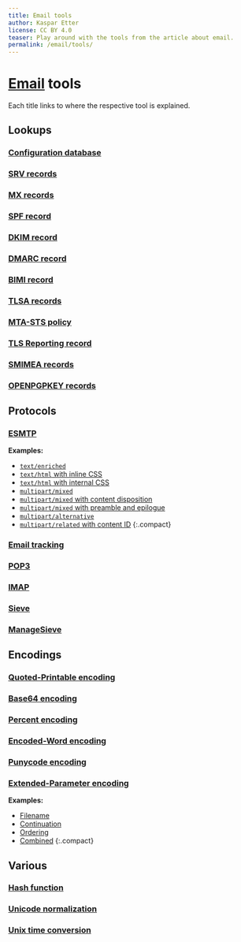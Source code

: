 ```yaml
---
title: Email tools
author: Kaspar Etter
license: CC BY 4.0
teaser: Play around with the tools from the article about email.
permalink: /email/tools/
---
```


# [Email](/email/) tools

Each title links to where the respective tool is explained.


## Lookups


### [Configuration database](/email/#configuration-database)

<div id="tool-lookup-configuration-database"></div>


### [SRV records](/email/#autoconfiguration)

<div id="tool-lookup-srv-records"></div>


### [MX records](/email/#address-resolution)

<div id="tool-lookup-mx-records"></div>


### [SPF record](/email/#sender-policy-framework)

<div id="tool-lookup-spf-record"></div>


### [DKIM record](/email/#domainkeys-identified-mail)

<div id="tool-format-dkim"></div>
<div id="tool-lookup-dkim-record" class="mt-3"></div>


### [DMARC record](/email/#domain-based-message-authentication-reporting-and-conformance)

<div id="tool-format-dmarc"></div>
<div id="tool-lookup-dmarc-record" class="mt-3"></div>


### [BIMI record](/email/#brand-indicators-for-message-identification)

<div id="tool-lookup-bimi-record"></div>


### [TLSA records](/email/#dns-based-authentication-of-named-entities)

<div id="tool-lookup-tlsa-records"></div>


### [MTA-STS policy](/email/#mail-transfer-agent-strict-transport-security)

<div id="tool-lookup-mta-sts-policy"></div>


### [TLS Reporting record](/email/#smtp-tls-reporting)

<div id="tool-lookup-tls-reporting"></div>


### [SMIMEA records](/email/#smimea-resource-record)

<div id="tool-lookup-smimea-records"></div>


### [OPENPGPKEY records](/email/#openpgpkey-resource-record)

<div id="tool-lookup-openpgpkey-records"></div>


## Protocols


### [ESMTP](/email/#esmtp-tool)

<div id="tool-protocol-esmtp"></div>

**Examples:**
- <a href="#tool-protocol-esmtp&content=text%2Fenriched&body=%3Cbold%3ERoses%3C%2Fbold%3E+%3Citalic%3Eare%3C%2Fitalic%3E%0A%3Ccolor%3E%3Cparam%3Ered%3C%2Fparam%3Ered%3C%2Fcolor%3E." title="Set the body of the ESMTP tool to a text/enriched example.">`text/enriched`</a>
- <a href="#tool-protocol-esmtp&content=text%2Fhtml&body=%3Chtml%3E%0A++%3Cbody%3E%0A++++%3Cb%3ERoses%3C%2Fb%3E+%3Ci%3Eare%3C%2Fi%3E%0A++++%3Cspan+style%3D%22color%3Ared%3B%22%3Ered%3C%2Fspan%3E.%0A++%3C%2Fbody%3E%0A%3C%2Fhtml%3E" title="Set the body of the ESMTP tool to a text/html with inline CSS example.">`text/html` with inline CSS</a>
- <a href="#tool-protocol-esmtp&content=text%2Fhtml&body=%3Chtml%3E%0A++%3Chead%3E%0A++++%3Cstyle+type%3D%22text%2Fcss%22%3E%0A++++++a+%7B+color%3A+red%3B+%7D%0A++++%3C%2Fstyle%3E%0A++%3C%2Fhead%3E%0A++%3Cbody%3E%0A++++%3Ca+href%3D%22https%3A%2F%2Fen.wikipedia.org%2Fwiki%2FRoses_Are_Red%22%3ERoses+are+red%3C%2Fa%3E.%0A++%3C%2Fbody%3E%0A%3C%2Fhtml%3E" title="Set the body of the ESMTP tool to a text/html with internal CSS example.">`text/html` with internal CSS</a>
- <a href="#tool-protocol-esmtp&content=multipart%2Fmixed&body=--UniqueBoundary%0AContent-Type%3A+text%2Fplain%0AContent-Transfer-Encoding%3A+7bit%0A%0AThis+message+has+an+attachment.%0A%0A--UniqueBoundary%0AContent-Type%3A+image%2Fpng%0AContent-Transfer-Encoding%3A+base64%0A%0AiVBORw0KGgoAAAANSUhEUgAAABQAAAAUCAYAAACNiR0NAAAACXBIWXMAAAsSAAAL%0AEgHS3X78AAAB4klEQVQ4y5VVwU7CQBDdKl5IVz8Fg95ZQH%2BBhBP%2FUEAxKv%2FAN3jG%0A%2F1ATPeqlJr169WRpi%2FNmZ8uCEGqTl53OzrzO7MxOVdiKFB6s2gwDkeuEAeGRkBAW%0AgkR02KvDFj4%2BhxMCpUq5T4h1d7LU3Zulbo%2BX5GQBGToC2XzC1vML1lmtPGMiciQ5%0AI%2FxgBRmtBSFHpPS%2B0O0rRzzz%2FJWf5kxf3CKSQneusea8whGyjbIQ4kI%2BlMHHkTou%0ATpMjA5kZpoQpoUnoEeJ1UiKzdiDKmdRG2ldeAWI%2BHxvZvfIeem9wihKhO09EKWuG%0AD4KDC4WKITpJAUbnQnREugOR3%2BRjWVkgkMkR8AdtlAMQzj1C4ExIHNkh4XkbIaff%0AYlJHOAdhos3IpbCN8IDw4hHmshZeoXLpjERJG7jNfYSpd9ZloUIj52mixT8IqdId%0ArvYX4bXsxVVLlYRVUn46vryD0wPhRPSnrqVC%2BHkp7ytKwFU2w29CKK1Wk70e0seN%0A8otSpW0%2BCO9MZqIa9kSP5s85QssxqNrYLvrGxt7UXs%2FxqrGrXb2xmzqx6Jpik6IX%0AJbq%2B8i90heGQs%2BzvwXZzOFQdX%2B7ess5EmZ2Nk7%2Fja%2F%2BAHXkDdiQDduLObPeA3fEL%0AmMvYTwWJ6Hb%2BAn4Bgrjq%2Ffe5%2BzgAAAAASUVORK5CYII%3D%0A%0A--UniqueBoundary--" title="Set the body of the ESMTP tool to a multipart/mixed example.">`multipart/mixed`</a>
- <a href="#tool-protocol-esmtp&content=multipart%2Fmixed&body=--UniqueBoundary%0AContent-Type%3A+text%2Fplain%3B+charset%3Dus-ascii%0A%0AHello%2C+I%27ve+attached+the+source+code+of+the+exercise.%0A%0A--UniqueBoundary%0AContent-Type%3A+text%2Fplain%3B+charset%3Dus-ascii%0AContent-Disposition%3A+attachment%3B+filename%3DHelloWorld.c%0A%0A%23include+%3Cstdio.h%3E%0A%0Aint+main%28%29+%7B%0A++printf%28%22Hello%2C+World%21%22%29%3B%0A++return+0%3B%0A%7D%0A%0A--UniqueBoundary--" title="Set the body of the ESMTP tool to a multipart/mixed with content disposition example.">`multipart/mixed` with content disposition</a>
- <a href="#tool-protocol-esmtp&content=multipart%2Fmixed&body=Preamble%2C+which+is+ignored+by+MIME-supporting+clients.%0A%0A--UniqueBoundary%0A%0APart+1+with+an+implicit+content+type+of+text%2Fplain.%0A%0A--UniqueBoundary%0AContent-Type%3A+text%2Fplain%3B+charset%3Dus-ascii%0A%0APart+2+with+an+explicit+content+type+of+text%2Fplain.%0A%0A--UniqueBoundary--%0A%0AEpilogue%2C+which+is+ignored+by+MIME-supporting+clients." title="Set the body of the ESMTP tool to a multipart/mixed with preamble and epilogue example.">`multipart/mixed` with preamble and epilogue</a>
- <a href="#tool-protocol-esmtp&content=multipart%2Falternative&body=--UniqueBoundary%0AContent-Type%3A+text%2Fplain%0A%0ARoses+are+red.%0A%0A--UniqueBoundary%0AContent-Type%3A+text%2Fenriched%0A%0A%3Cbold%3ERoses%3C%2Fbold%3E+%3Citalic%3Eare%3C%2Fitalic%3E%0A%3Ccolor%3E%3Cparam%3Ered%3C%2Fparam%3Ered%3C%2Fcolor%3E.%0A%0A--UniqueBoundary%0AContent-Type%3A+text%2Fhtml%0A%0A%3Chtml%3E%0A++%3Cbody%3E%0A++++%3Cb%3ERoses%3C%2Fb%3E+%3Ci%3Eare%3C%2Fi%3E%0A++++%3Cspan+style%3D%22color%3Ared%3B%22%3Ered%3C%2Fspan%3E.%0A++%3C%2Fbody%3E%0A%3C%2Fhtml%3E%0A%0A--UniqueBoundary--" title="Set the body of the ESMTP tool to a multipart/alternative example.">`multipart/alternative`</a>
- <a href="#tool-protocol-esmtp&content=multipart%2Frelated&body=--UniqueBoundary%0AContent-Type%3A+multipart%2Falternative%3B+boundary%3D%22InnerBoundary%22%0A%0A--InnerBoundary%0AContent-Type%3A+text%2Fplain%3B+charset%3Dus-ascii%0A%0Ahttps%3A%2F%2Fef1p.com%0A%0A--InnerBoundary%0AContent-Type%3A+text%2Fhtml%3B+charset%3Dus-ascii%0A%0A%3Chtml%3E%0A++%3Cbody%3E%0A++++%3Ca+href%3D%22https%3A%2F%2Fef1p.com%22+style%3D%22text-decoration%3A+none%3B+font-weight%3A+bold%3B+color%3A+%230D4073%3B%22%3E%0A++++++%3Cimg+src%3D%22cid%3Alogo%40ef1p.com%22+style%3D%22vertical-align%3A+middle%3B%22%3E+ef1p.com%0A++++%3C%2Fa%3E%0A++%3C%2Fbody%3E%0A%3C%2Fhtml%3E%0A%0A--InnerBoundary--%0A%0A--UniqueBoundary%0AContent-Type%3A+image%2Fpng%0AContent-ID%3A+%3Clogo%40ef1p.com%3E%0AContent-Transfer-Encoding%3A+base64%0AContent-Disposition%3A+inline%3B+filename%3Dlogo.png%0A%0AiVBORw0KGgoAAAANSUhEUgAAABQAAAAUCAYAAACNiR0NAAAACXBIWXMAAAsSAAAL%0AEgHS3X78AAAB4klEQVQ4y5VVwU7CQBDdKl5IVz8Fg95ZQH%2BBhBP%2FUEAxKv%2FAN3jG%0A%2F1ATPeqlJr169WRpi%2FNmZ8uCEGqTl53OzrzO7MxOVdiKFB6s2gwDkeuEAeGRkBAW%0AgkR02KvDFj4%2BhxMCpUq5T4h1d7LU3Zulbo%2BX5GQBGToC2XzC1vML1lmtPGMiciQ5%0AI%2FxgBRmtBSFHpPS%2B0O0rRzzz%2FJWf5kxf3CKSQneusea8whGyjbIQ4kI%2BlMHHkTou%0ATpMjA5kZpoQpoUnoEeJ1UiKzdiDKmdRG2ldeAWI%2BHxvZvfIeem9wihKhO09EKWuG%0AD4KDC4WKITpJAUbnQnREugOR3%2BRjWVkgkMkR8AdtlAMQzj1C4ExIHNkh4XkbIaff%0AYlJHOAdhos3IpbCN8IDw4hHmshZeoXLpjERJG7jNfYSpd9ZloUIj52mixT8IqdId%0ArvYX4bXsxVVLlYRVUn46vryD0wPhRPSnrqVC%2BHkp7ytKwFU2w29CKK1Wk70e0seN%0A8otSpW0%2BCO9MZqIa9kSP5s85QssxqNrYLvrGxt7UXs%2FxqrGrXb2xmzqx6Jpik6IX%0AJbq%2B8i90heGQs%2BzvwXZzOFQdX%2B7ess5EmZ2Nk7%2Fja%2F%2BAHXkDdiQDduLObPeA3fEL%0AmMvYTwWJ6Hb%2BAn4Bgrjq%2Ffe5%2BzgAAAAASUVORK5CYII%3D%0A%0A--UniqueBoundary--" title="Set the body of the ESMTP tool to a multipart/related with content ID example.">`multipart/related` with content ID</a>
{:.compact}


### [Email tracking](/email/#link-tracking)

<div id="tool-lookup-email-requests"></div>


### [POP3](/email/#post-office-protocol-version-3)

<div id="tool-protocol-pop3"></div>


### [IMAP](/email/#internet-message-access-protocol)

<div id="tool-protocol-imap"></div>


### [Sieve](/email/#mail-filtering-language)

<div id="tool-format-sieve"></div>


### [ManageSieve](/email/#filter-management-protocol)

<div id="tool-protocol-managesieve"></div>


## Encodings


### [Quoted-Printable encoding](/email/#content-encoding)

<div id="tool-encoding-quoted-printable"></div>


### [Base64 encoding](/email/#content-encoding)

<div id="tool-encoding-base64"></div>


### [Percent encoding](/email/#percent-encoding)

<div id="tool-encoding-percent"></div>


### [Encoded-Word encoding](/email/#header-encoding)

<div id="tool-encoding-encoded-word"></div>


### [Punycode encoding](/email/#punycode)

<div id="tool-encoding-punycode"></div>


### [Extended-Parameter encoding](/email/#internationalized-parameter-values)

<div id="tool-encoding-extended-parameter"></div>

**Examples:**
- <a href="#tool-encoding-extended-parameter&decoded=filename%3D%22%C2%A1Buenos+d%C3%ADas%21.txt%22&encoded=filename%2a%3Diso-8859-1%27es%27%25A1Buenos%2520d%25EDas%21.txt" title="Set the value of the Extended-Parameter tool to a filename example.">Filename</a>
- <a href="#tool-encoding-extended-parameter&decoded=name%3D%22Hello+world%21%22&encoded=name%2a0%3D%22Hello+%22%3B%0Aname%2a1%3Dworld%21" data-encoded="name*0=&quot;Hello &quot;;\nname*1=world!" title="Set the value of the Extended-Parameter tool to a continuation example.">Continuation</a>
- <a href="#tool-encoding-extended-parameter&decoded=name%3D%22Hello+world%21%22&encoded=name%2a1%3Dworld%21%3B%0Aname%2a0%3D%22Hello+%22" title="Set the value of the Extended-Parameter tool to an ordering example.">Ordering</a>
- <a href="#tool-encoding-extended-parameter&decoded=name%3D%22%C2%A1Buenos+d%C3%ADas%21%22&encoded=name%2a2%2a%3Dd%25EDas%21%3B%0Aname%2a0%2a%3Diso-8859-1%27es%27%25A1%3B%0Aname%2a1%3D%22Buenos+%22" title="Set the value of the Extended-Parameter tool to a combined example.">Combined</a>
{:.compact}


## Various


### [Hash function](/email/#secure-hash-algorithms)

<div id="tool-instruction-hashing"></div>


### [Unicode normalization](/email/#unicode-normalization)

<div id="tool-encoding-normalization"></div>


### [Unix time conversion](/email/#unix-time)

<div id="tool-conversion-unix-time"></div>
